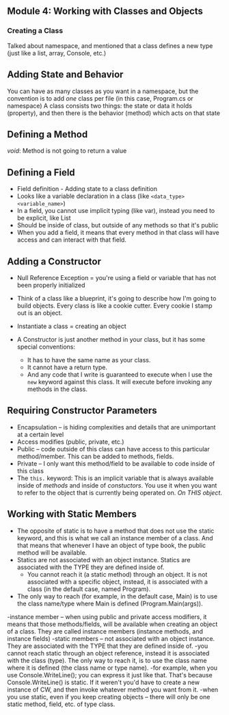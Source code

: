 ## Module 4: Working with Classes and Objects
### Creating a Class
Talked about namespace, and mentioned that a class defines a new type (just like a list, array, Console, etc.)

## Adding State and Behavior
You can have as many classes as you want in a namespace, but the convention is to add *one* class per file (in this case, Program.cs or namespace)
A class consists two things: the state or data it holds (property), and then there is the behavior (method) which acts on that state

## Defining a Method
*void*: Method is not going to return a value

## Defining a Field
* Field definition - Adding state to a class definition
* Looks like a variable declaration in a class (like `<data_type> <variable_name>`)
* In a field, you cannot use implicit typing (like var), instead you need to be explicit, like List<double>
* Should be inside of class, but outside of any methods so that it's public
* When you add a field, it means that every method in that class will have access and can interact with that field.

## Adding a Constructor
* Null Reference Exception = you're using a field or variable that has not been properly initialized
* Think of a class like a blueprint, it's going to describe how I'm going to build objects. Every class is like a cookie cutter. Every cookie I stamp out is an object. 
* Instantiate a class = creating an object

* A Constructor is just another method in your class, but it has some special conventions:
    * It has to have the same name as your class. 
    * It cannot have a return type.
    * And any code that I write is guaranteed to execute when I use the `new` keyword against this class. It will execute before invoking any methods in the class.

## Requiring Constructor Parameters
* Encapsulation – is hiding complexities and details that are unimportant at a certain level
* Access modifies (public, private, etc.)
* Public – code outside of this class can have access to this particular method/member. This can be added to methods, fields.
* Private – I only want this method/field to be available to code inside of this class 
* The `this.` keyword: This is an implicit variable that is always available inside of *methods* and inside of  *constuctors*. You use it when you want to refer to the object that is currently being operated on. *On THIS object*.

## Working with Static Members
* The opposite of static is to have a method that does not use the static keyword, and this is what we call an instance member of a class. And that means that whenever I have an object of type book, the public method will be available.
* Statics are not associated with an object instance. Statics are associated with the TYPE they are defined inside of.
    * You cannot reach it (a static method) through an object. It is not associated with a specific object, instead, it is associated with a class (in the default case, named Program). 
* The only way to reach (for example, in the default case, Main) is to use the class name/type where Main is defined (Program.Main(args)).


-instance member – when using public and private access modifiers, it means that those methods/fields, will be available when creating an object of a class. They are called instance members (instance methods, and instance fields)
-static members – not associated with an object instance. They are associated with the TYPE that they are defined inside of.
	-you cannot reach static through an object reference, instead it is associated with the class (type). The only way to reach it, is to use the class name where it is defined (the class name or type name).
	-for example, when you use Console.WriteLine(); you can express it just like that. That's because Console.WriteLine() is static. If it weren't you'd have to create a new instance of CW, and then invoke whatever method you want from it.
	-when you use static, even if you keep creating objects – there will only be one  static method, field, etc. of type class. 
	


